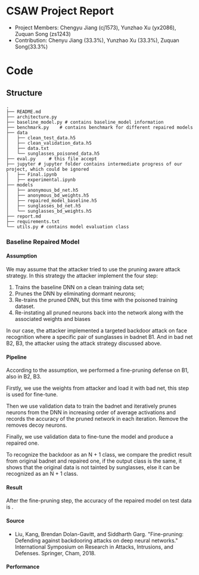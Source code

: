 CSAW Project Report
====
- Project Members: Chengyu Jiang (cj1573), Yunzhao Xu (yx2086), Zuquan Song (zs1243)
- Contribution: Chenyu Jiang (33.3%), Yunzhao Xu (33.3%), Zuquan Song(33.3%)

# Code
## Structure
```
.
├── README.md
├── architecture.py
├── baseline_model.py # contains baseline_model information
├── benchmark.py    # contains benchmark for different repaired models
├── data
│   ├── clean_test_data.h5
│   ├── clean_validation_data.h5
│   ├── data.txt
│   └── sunglasses_poisoned_data.h5
├── eval.py     # this file accept 
├── jupyter # jupyter folder contains intermediate progress of our project, which could be ignored
│   ├── Final.ipynb
│   ├── experimental.ipynb
├── models
│   ├── anonymous_bd_net.h5
│   ├── anonymous_bd_weights.h5
│   ├── repaired_model_baseline.h5
│   ├── sunglasses_bd_net.h5
│   └── sunglasses_bd_weights.h5
├── report.md
├── requirements.txt
└── utils.py # contains model evaluation class
```
### Baseline Repaired Model
#### Assumption
We may assume that the attacker tried to use the pruning aware attack strategy.
In this strategy the attacker implement the four step:
1. Trains the baseline DNN on a clean training data set;
2. Prunes the DNN by eliminating dormant neurons;
3. Re-trains the pruned DNN, but this time with the poisoned training dataset.
4. Re-instating all pruned neurons back into the network along with the associated weights and biases

In our case, the attacker implemented a targeted backdoor attack on face recognition where a specific pair of sunglasses in badnet B1.
And in bad net B2, B3, the attacker using the attack strategy discussed above.
#### Pipeline
According to the assumption, we performed a fine-pruning defense on B1, also in B2, B3.

Firstly, we use the weights from attacker and load it with bad net, this step is used for fine-tune.

Then we use validation data to train the badnet and iteratively prunes neurons from the DNN in increasing order of average activations and records the accuracy of the pruned network in each iteration. Remove the removes decoy neurons.

Finally, we use validation data to fine-tune the model and produce a repaired one.

To recognize the backdoor as an N + 1 class, we compare the predict result from original badnet and repaired one, if the output class is the same, it shows that the original data is not tainted by sunglasses, else it can be recognized as an N + 1 class. 
#### Result
After the fine-pruning step, the accuracy of the repaired model on test data is .
#### Source
 - Liu, Kang, Brendan Dolan-Gavitt, and Siddharth Garg. "Fine-pruning: Defending against backdooring attacks on deep neural networks." International Symposium on Research in Attacks, Intrusions, and Defenses. Springer, Cham, 2018.

#### Performance
